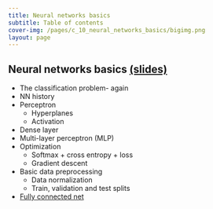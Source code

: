 ```yaml
---
title: Neural networks basics
subtitle: Table of contents
cover-img: /pages/c_10_neural_networks_basics/bigimg.png
layout: page
---
```


## **Neural networks basics** [(slides)](/pages/c_10_neural_networks_basics/class_slides/)

- The classification problem- again
- NN history
- Perceptron
  - Hyperplanes 
  - Activation
- Dense layer
- Multi-layer perceptron (MLP)
- Optimization
  - Softmax + cross entropy + loss
  - Gradient descent
- Basic data preprocessing
  - Data normalization
  - Train, validation and test splits
- [Fully connected net](/pages/c_10_neural_networks_basics/fully_connected_nb/)
